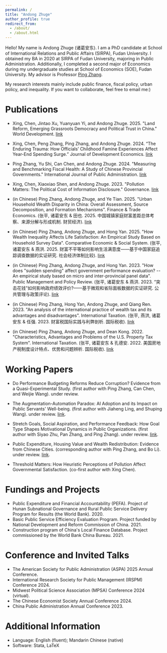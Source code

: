 ```yaml
---
permalink: /
title: "Andong Zhuge"
author_profile: true
redirect_from: 
  - /about/
  - /about.html
---
```


Hello! My name is Andong Zhuge (诸葛安东). I am a PhD candidate at School of International Relations and Public Affairs (SIRPA), Fudan University. I obtained my BA in 2020 at SIRPA of Fudan University, majoring in Public Administration. Additionally, I completed a second major of Economics during my undergraduate studies at School of Economics (SOE), Fudan University. My advisor is Professor [Ping Zhang](https://faculty.fudan.edu.cn/zhangping1234/zh_CN/index.htm). 

My research interests mainly include public finance, fiscal policy, urban policy, and inequality. If you want to collaborate, feel free to email me:)


Publications
======
- Xing, Chen, Jintao Xu, Yuanyuan Yi, and Andong Zhuge. 2025. "Land Reform, Emerging Grassroots Democracy and Political Trust in China." World Development. [link](https://www.sciencedirect.com/science/article/pii/S0305750X24002626)

- Xing, Chen, Peng Zhang, Ping Zhang, and Andong Zhuge. 2024. “The Enduring Trauma: How Officials’ Childhood Famine Experiences Affect Year-End Spending Surge.” Journal of Development Economics. [link](https://www.sciencedirect.com/science/article/pii/S0304387824001056)

- Ping Zhang, Yu Shi, Can Chen, and Andong Zhuge. 2024. "Measuring and Benchmarking Fiscal Health: A Study of Chinese Provincial Governments." International Journal of Public Administration. [link](https://www.tandfonline.com/doi/abs/10.1080/01900692.2024.2357116)

- Xing, Chen, Xiaoxiao Shen, and Andong Zhuge. 2023. "Pollution Matters: The Political Cost of Information Disclosure." Governance. [link](https://onlinelibrary.wiley.com/doi/10.1111/gove.12847)

- (in Chinese) Ping Zhang, Andong Zhuge, and Ye Tian. 2025. "Urban Household Wealth Disparity in China: Overall Assessment, Source Decomposition, and Formation Mechanisms". Finance & Trade Economics. (张平, 诸葛安东 & 田也. 2025. 中国城镇家庭财富差距总体考察、来源分解与形成机制. 财贸经济). [link](https://cmjj.ajcass.com/Admin/Upload/FileDownload/?ContentID=119048&fileName=中国城镇家庭财富差距总体考察、来源分解与形成机制)

- (in Chinese) Ping Zhang, Andong Zhuge, and Hong Yan. 2025. "How Wealth Inequality Affects Life Satisfaction: An Empirical Study Based on Household Survey Data". Comparative Economic & Social System. (张平, 诸葛安东 & 燕洪. 2025. 财富不平等如何影响生活满意度——基于中国家庭追踪调查数据的实证研究. 社会经济体制比较). [link](http://dbase.gslib.com.cn:8000/DRCNet.Mirror.Documents.Web/DocAttachments.aspx?AttachmentId=264848)

- (in Chinese) Ping Zhang, Andong Zhuge, and Hong Yan. 2023. "How does "sudden spending" affect government performance evaluation? --An empirical study based on micro and inter-provincial panel data". Public Management and Policy Review. (张平, 诸葛安东 & 燕洪. 2023. “突击花钱”如何影响政府绩效评价?——基于微观和省际面板数据的实证研究. 公共管理与政策评论). [link](http://ggglyzc.ruc.edu.cn/CN/Y2023/V12/I5/31)

- (in Chinese) Ping Zhang, Hong Yan, Andong Zhuge, and Qiang Ren. 2023. "An analysis of the international practice of wealth tax and its advantages and disadvantages". International Taxation. (张平, 燕洪, 诸葛安东 & 任强. 2023. 财富税国际实践与利弊剖析. 国际税收). [link]([https://www.cnki.net/KCMS/detail/detail.aspx?dbcode=CJFD&dbname=CJFDLAST2022&filename=SWSW202203005&uniplatform=OVERSEA&v=ILP8ulJzYGMtGOD924NyvVsdcTHg_59wNAGapXcviT94nEDftq3KPowL4JbOfMeR](https://www.cnki.net/KCMS/detail/detail.aspx?dbcode=CJFD&dbname=CJFDLAST2023&filename=SWSW202309007&uniplatform=OVERSEA&v=1YBSjQSWbNAhjItL8qQqhgsv62_k-gNQ1QDj_SrX8d-F1Ptu82h-NBo_4TGkF86v))

- (in Chinese) Ping Zhang, Andong Zhuge, and Dean Kong. 2022. "Characteristics, Advantages and Problems of the U.S. Property Tax System". International Taxation. (张平, 诸葛安东 & 孔德安. 2022. 美国房地产税制度设计特点、优势和问题辨析. 国际税收). [link](https://www.cnki.net/KCMS/detail/detail.aspx?dbcode=CJFD&dbname=CJFDLAST2022&filename=SWSW202203005&uniplatform=OVERSEA&v=ILP8ulJzYGMtGOD924NyvVsdcTHg_59wNAGapXcviT94nEDftq3KPowL4JbOfMeR)


Working Papers
======
- Do Performance Budgeting Reforms Reduce Corruption? Evidence from a Quasi-Experimental Study. (first author with Ping Zhang, Can Chen, and Weijie Wang). under review.

- The Augmentation-Automation Paradox: AI Adoption and its Impact on Public Servants' Well-being. (first author with Jiaheng Ling, and Shuping Wang). under review. [link](https://papers.ssrn.com/sol3/papers.cfm?abstract_id=5612450).

- Stretch Goals, Social Aspiration, and Performance Feedback: How Goal Type Shapes Motivational Dynamics in Public Organizations. (first author with Siyao Zhu, Pan Zhang, and Ping Zhang). under review. [link](https://papers.ssrn.com/sol3/papers.cfm?abstract_id=5339528).

- Public Expenditure, Housing Value and Wealth Redistribution: Evidence from Chinese Cities. (corresponding author with Ping Zhang, and Bo Li). under review. [link](https://www.researchsquare.com/article/rs-4170967/v1).

- Threshold Matters: How Heuristic Perceptions of Pollution Affect Governmental Satisfaction. (co-first author with Xing Chen).


Fundings and Projects
======                                                                                    
- Public Expenditure and Financial Accountability (PEFA). Project of Hunan Subnational Governance and Rural Public Service Delivery Program for Results (the World Bank). 2020.
- Basic Public Service Efficiency Evaluation Program. Project funded by National Development and Reform Commission of China. 2021.
- Construction program of China's Local Finance Database. Project commissioned by the World Bank China Bureau. 2021.


Conference and Invited Talks
======   
- The American Society for Public Administration (ASPA) 2025 Annual Conference.
- International Research Society for Public Management (IRSPM) Conference 2024.
- Midwest Political Science Association (MPSA) Conference 2024 (virtual).
- The Chinese Economist Society Annual Conference 2024.
- China Public Administration Annual Conference 2023.


Additional Information
======
- Language: English (fluent); Mandarin Chinese (native)
- Software: Stata, LaTeX

